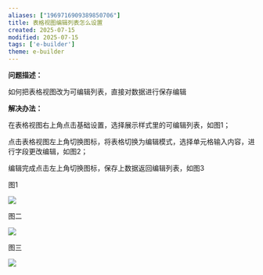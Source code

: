 ```yaml
---
aliases: ["1969716909389850706"]
title: 表格视图编辑列表怎么设置
created: 2025-07-15
modified: 2025-07-15
tags: ['e-builder']
theme: e-builder
---
```


**问题描述：**

如何把表格视图改为可编辑列表，直接对数据进行保存编辑

**解决办法：**

在表格视图右上角点击基础设置，选择展示样式里的可编辑列表，如图1；

点击表格视图左上角切换图标，将表格切换为编辑模式，选择单元格输入内容，进行字段更改编辑，如图2；

编辑完成点击左上角切换图标，保存上数据返回编辑列表，如图3

图1

![](2c07755d53d2ef695c33dfd70dff652c.jpg)

图二

![](336325b7d4eb5b5892096d9f38ffcaf6.jpg)

图三

![](3f9fe89658d78e42cd39136837c5c958.jpg)